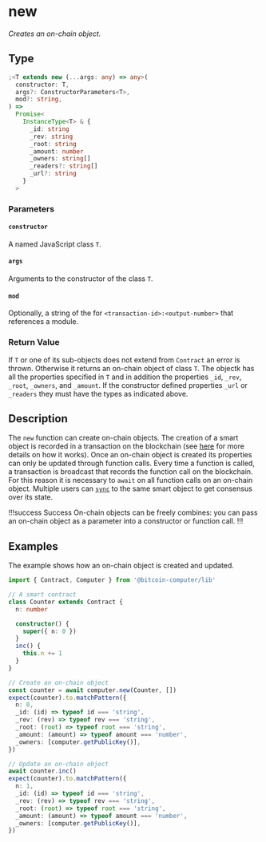 # new

_Creates an on-chain object._

## Type

```ts
;<T extends new (...args: any) => any>(
  constructor: T,
  args?: ConstructorParameters<T>,
  mod?: string,
) =>
  Promise<
    InstanceType<T> & {
      _id: string
      _rev: string
      _root: string
      _amount: number
      _owners: string[]
      _readers?: string[]
      _url?: string
    }
  >
```

### Parameters

#### `constructor`

A named JavaScript class `T`.

#### `args`

Arguments to the constructor of the class `T`.

#### `mod`

Optionally, a string of the for `<transaction-id>:<output-number>` that references a module.

### Return Value

If `T` or one of its sub-objects does not extend from `Contract` an error is thrown. Otherwise it returns an on-chain object of class `T`. The objectk has all the properties specified in `T` and in addition the properties `_id`, `_rev`, `_root`, `_owners`, and `_amount`. If the constructor defined properties `_url` or `_readers` they must have the types as indicated above.

## Description

The `new` function can create on-chain objects. The creation of a smart object is recorded in a transaction on the blockchain (see [here](../../how-it-works.md) for more details on how it works). Once an on-chain object is created its properties can only be updated through function calls. Every time a function is called, a transaction is broadcast that records the function call on the blockchain. For this reason it is necessary to `await` on all function calls on an on-chain object. Multiple users can [`sync`](./sync.md) to the same smart object to get consensus over its state.

!!!success Success
On-chain objects can be freely combines: you can pass an on-chain object as a parameter into a constructor or function call.
!!!

## Examples

The example shows how an on-chain object is created and updated.

```ts
import { Contract, Computer } from '@bitcoin-computer/lib'

// A smart contract
class Counter extends Contract {
  n: number

  constructor() {
    super({ n: 0 })
  }
  inc() {
    this.n += 1
  }
}

// Create an on-chain object
const counter = await computer.new(Counter, [])
expect(counter).to.matchPattern({
  n: 0,
  _id: (id) => typeof id === 'string',
  _rev: (rev) => typeof rev === 'string',
  _root: (root) => typeof root === 'string',
  _amount: (amount) => typeof amount === 'number',
  _owners: [computer.getPublicKey()],
})

// Update an on-chain object
await counter.inc()
expect(counter).to.matchPattern({
  n: 1,
  _id: (id) => typeof id === 'string',
  _rev: (rev) => typeof rev === 'string',
  _root: (root) => typeof root === 'string',
  _amount: (amount) => typeof amount === 'number',
  _owners: [computer.getPublicKey()],
})
```

